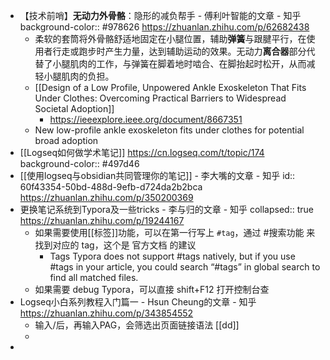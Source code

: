 - 【技术前哨】**无动力外骨骼**：隐形的减负帮手 - 傅利叶智能的文章 - 知乎
  background-color:: #978626
  https://zhuanlan.zhihu.com/p/62682438
	- 柔软的套筒将外骨骼舒适地固定在小腿位置，辅助**弹簧**与跟腱平行，在使用者行走或跑步时产生力量，达到辅助运动的效果。无动力**离合器**部分代替了小腿肌肉的工作，与弹簧在脚着地时啮合、在脚抬起时松开，从而减轻小腿肌肉的负担。
	- [[Design of a Low Profile, Unpowered Ankle Exoskeleton That Fits Under Clothes: Overcoming Practical Barriers to Widespread Societal Adoption]]
		- https://ieeexplore.ieee.org/document/8667351
	- New low-profile ankle exoskeleton fits under clothes for potential broad adoption
- [[Logseq如何做学术笔记]] https://cn.logseq.com/t/topic/174
  background-color:: #497d46
- [[使用logseq与obsidian共同管理你的笔记]] - 李大嘴的文章 - 知乎
  id:: 60f43354-50bd-488d-9efb-d724da2b2bca
  https://zhuanlan.zhihu.com/p/350200369
- 更换笔记系统到Typora及一些tricks - 李与归的文章 - 知乎
  collapsed:: true
  https://zhuanlan.zhihu.com/p/19244167
	- 如果需要使用[[标签]]功能，可以在第一行写上 `#tag`，通过 #搜索功能 来找到对应的 tag，这个是 官方文档 的建议
		- Tags
		  Typora does not support #tags natively, but if you use #tags in your article, you could search “#tags” in global search to find all matched files.
	- 如果需要 debug Typora，可以直接 shift+F12 打开控制台查
- Logseq小白系列教程入门篇一 - Hsun Cheung的文章 - 知乎
  https://zhuanlan.zhihu.com/p/343854552
	- 输入/后，再输入PAG，会筛选出页面链接语法 [[dd]]
	-
-